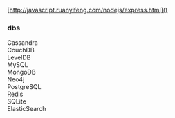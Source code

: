 [http://javascript.ruanyifeng.com/nodejs/express.html]()

### dbs
Cassandra  
CouchDB  
LevelDB  
MySQL  
MongoDB  
Neo4j  
PostgreSQL  
Redis  
SQLite  
ElasticSearch  